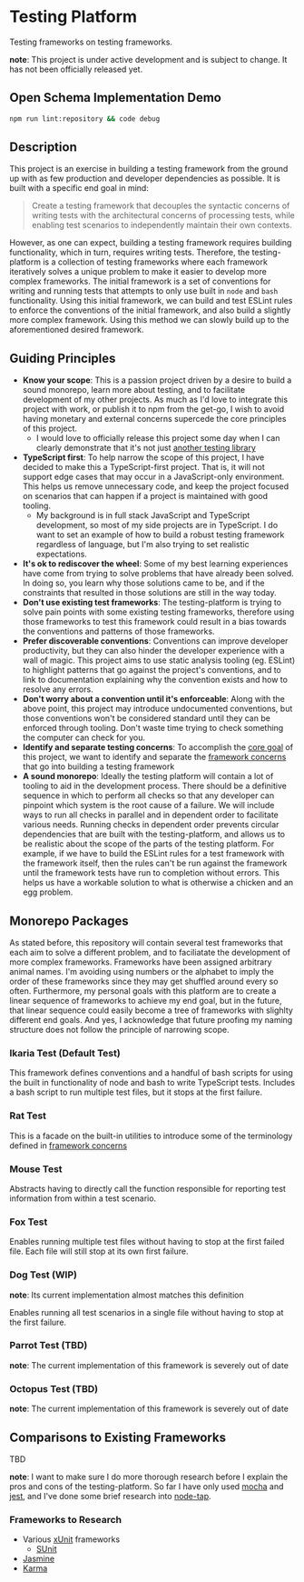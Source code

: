 # Testing Platform

Testing frameworks on testing frameworks.

**note**: This project is under active development and is subject to change. It has not been officially released yet.

## Open Schema Implementation Demo

```bash
npm run lint:repository && code debug
```

## Description

This project is an exercise in building a testing framework from the ground up with as few production and developer
dependencies as possible. It is built with a specific end goal in mind:

> Create a testing framework that decouples the syntactic concerns of writing tests with the architectural concerns of
> processing tests, while enabling test scenarios to independently maintain their own contexts.

However, as one can expect, building a testing framework requires building functionality, which in turn, requires
writing tests. Therefore, the testing-platform is a collection of testing frameworks where each framework iteratively
solves a unique problem to make it easier to develop more complex frameworks. The initial framework is a set of
conventions for writing and running tests that attempts to only use built in `node` and `bash` functionality. Using this
initial framework, we can build and test ESLint rules to enforce the conventions of the initial framework, and also
build a slightly more complex framework. Using this method we can slowly build up to the aforementioned desired
framework.

## Guiding Principles

- **Know your scope**: This is a passion project driven by a desire to build a sound monorepo, learn more about testing,
  and to facilitate development of my other projects. As much as I'd love to integrate this project with work, or
  publish it to npm from the get-go, I wish to avoid having monetary and external concerns supercede the core principles
  of this project.
  - I would love to officially release this project some day when I can clearly demonstrate that it's not just [another
    testing library](https://xkcd.com/927/)
- **TypeScript first**: To help narrow the scope of this project, I have decided to make this a TypeScript-first
  project. That is, it will not support edge cases that may occur in a JavaScript-only environment. This helps us remove
  unnecessary code, and keep the project focused on scenarios that can happen if a project is maintained with good
  tooling.
  - My background is in full stack JavaScript and TypeScript development, so most of my side projects are in TypeScript.
    I do want to set an example of how to build a robust testing framework regardless of language, but I'm also trying
    to set realistic expectations.
- **It's ok to rediscover the wheel**: Some of my best learning experiences have come from trying to solve problems that
  have already been solved. In doing so, you learn why those solutions came to be, and if the constraints that resulted
  in those solutions are still in the way today.
- **Don't use existing test frameworks**: The testing-platform is trying to solve pain points with some existing testing
  frameworks, therefore using those frameworks to test this framework could result in a bias towards the conventions and
  patterns of those frameworks.
- **Prefer discoverable conventions**: Conventions can improve developer productivity, but they can also hinder the
  developer experience with a wall of magic. This project aims to use static analysis tooling (eg. ESLint) to highlight
  patterns that go against the project's conventions, and to link to documentation explaining why the convention exists
  and how to resolve any errors.
- **Don't worry about a convention until it's enforceable**: Along with the above point, this project may introduce
  undocumented conventions, but those conventions won't be considered standard until they can be enforced through
  tooling. Don't waste time trying to check something the computer can check for you.
- **Identify and separate testing concerns**: To accomplish the [core goal](#description) of this project, we want to
  identify and separate the [framework concerns](./docs/frameworkConcerns.md) that go into building a
  testing framework
- **A sound monorepo**: Ideally the testing platform will contain a lot of tooling to aid in the development process.
  There should be a definitive sequence in which to perform all checks so that any developer can pinpoint which system
  is the root cause of a failure. We will include ways to run all checks in parallel and in dependent order to
  facilitate various needs. Running checks in dependent order prevents circular dependencies that are built with the
  testing-platform, and allows us to be realistic about the scope of the parts of the testing platform. For example, if
  we have to build the ESLint rules for a test framework with the framework itself, then the rules can't be run against
  the framework until the framework tests have run to completion without errors. This helps us have a workable solution
  to what is otherwise a chicken and an egg problem.

## Monorepo Packages

As stated before, this repository will contain several test frameworks that each aim to solve a different problem, and
to faciliatate the development of more complex frameworks. Frameworks have been assigned arbitrary animal names. I'm
avoiding using numbers or the alphabet to imply the order of these frameworks since they may get shuffled around every
so often. Furthermore, my personal goals with this platform are to create a linear sequence of frameworks to achieve my
end goal, but in the future, that linear sequence could easily become a tree of frameworks with slighlty different end
goals. And yes, I acknowledge that future proofing my naming structure does not follow the principle of narrowing scope.

### Ikaria Test (Default Test)

This framework defines conventions and a handful of bash scripts for using the built in functionality of node and bash
to write TypeScript tests. Includes a bash script to run multiple test files, but it stops at the first failure.

### Rat Test

This is a facade on the built-in utilities to introduce some of the terminology defined in [framework
concerns](./docs//frameworkConcerns.md)

### Mouse Test

Abstracts having to directly call the function responsible for reporting test information from within a test scenario.

### Fox Test

Enables running multiple test files without having to stop at the first failed file. Each file will still stop at its
own first failure.

### Dog Test (WIP)

**note**: Its current implementation almost matches this definition

Enables running all test scenarios in a single file without having to stop at the first failure.

### Parrot Test (TBD)

**note**: The current implementation of this framework is severely out of date

### Octopus Test (TBD)

**note**: The current implementation of this framework is severely out of date

## Comparisons to Existing Frameworks

TBD

**note**: I want to make sure I do more thorough research before I explain the pros and cons of the testing-platform. So
far I have only used [mocha](https://mochajs.org/) and [jest](https://jestjs.io/), and I've done some brief research
into [node-tap](https://www.npmjs.com/package/tap).

### Frameworks to Research

- Various [xUnit](https://en.wikipedia.org/wiki/XUnit) frameworks
  - [SUnit](https://en.wikipedia.org/wiki/SUnit)
- [Jasmine](https://jasmine.github.io/)
- [Karma](https://karma-runner.github.io/latest/index.html)
